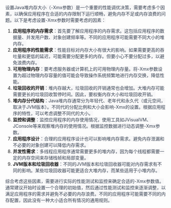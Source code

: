 <font style="color:rgb(55, 65, 81);background-color:rgb(247, 247, 248);">设置Java堆内存大小（-Xmx参数）是一个重要的性能调优决策，需要考虑多个因素，以确保应用程序在合适的内存限制下运行顺畅，避免内存不足或内存浪费的问题。以下是考虑设置-Xmx参数时需要考虑的因素：</font>

1. **<font style="background-color:rgb(247, 247, 248);">应用程序的内存需求</font>**<font style="color:rgb(55, 65, 81);background-color:rgb(247, 247, 248);">：首先要了解应用程序的内存需求。这包括应用程序的数据量、并发用户数、对象创建频率等。不同的应用程序可能需要不同大小的堆内存。</font>
2. **<font style="background-color:rgb(247, 247, 248);">应用程序的性能需求</font>**<font style="color:rgb(55, 65, 81);background-color:rgb(247, 247, 248);">：性能目标对内存大小有很大的影响。如果需要更高的吞吐量和更低的延迟，可能需要分配更多的内存。但要小心不要分配过多，以避免浪费内存。</font>
3. **<font style="background-color:rgb(247, 247, 248);">可用物理内存</font>**<font style="color:rgb(55, 65, 81);background-color:rgb(247, 247, 248);">：要考虑服务器或计算机上的可用物理内存量。将-Xmx参数设置为超过物理内存容量的值可能会导致操作系统频繁地进行内存交换，降低性能。</font>
4. **<font style="background-color:rgb(247, 247, 248);">垃圾回收的开销</font>**<font style="color:rgb(55, 65, 81);background-color:rgb(247, 247, 248);">：堆内存越大，垃圾回收的开销通常也会增加。大堆内存可能需要更长的垃圾回收暂停时间。因此，要权衡内存大小和垃圾回收开销。</font>
5. **<font style="background-color:rgb(247, 247, 248);">堆内存分代结构</font>**<font style="color:rgb(55, 65, 81);background-color:rgb(247, 247, 248);">：Java堆内存通常分为年轻代、老年代和永久代（或元空间，取决于JVM版本）。不同代的分配比例和大小会影响-Xmx的设置。根据应用程序的特性，可以考虑调整不同代的大小。</font>
6. **<font style="background-color:rgb(247, 247, 248);">监控和调整</font>**<font style="color:rgb(55, 65, 81);background-color:rgb(247, 247, 248);">：监控应用程序的内存使用情况，使用工具如JVisualVM、JConsole等来观察堆内存的使用情况。根据监控数据进行动态调整-Xmx参数。</font>
7. **<font style="background-color:rgb(247, 247, 248);">应用程序设计</font>**<font style="color:rgb(55, 65, 81);background-color:rgb(247, 247, 248);">：合理的应用程序设计也可以影响堆内存需求。避免内存泄漏和不必要的对象创建可以降低内存需求。</font>
8. **<font style="background-color:rgb(247, 247, 248);">并发性需求</font>**<font style="color:rgb(55, 65, 81);background-color:rgb(247, 247, 248);">：多线程应用程序通常需要更多的堆内存，因为每个线程都需要一定的内存空间来存储栈帧和局部变量。</font>
9. **<font style="background-color:rgb(247, 247, 248);">JVM版本和垃圾回收器</font>**<font style="color:rgb(55, 65, 81);background-color:rgb(247, 247, 248);">：不同的JVM版本和垃圾回收器可能对内存需求有不同的影响。某些垃圾回收器可能更适合大堆内存，而某些适用于小堆内存。</font>

<font style="color:rgb(55, 65, 81);background-color:rgb(247, 247, 248);">综合考虑这些因素，需要进行实际的性能测试和监控来确定合适的-Xmx参数值。通常建议开始时设置一个合理的初始值，然后通过性能测试和监控来逐渐调整，以满足应用程序的需求并避免不必要的内存浪费。不同的应用程序可能需要不同的内存配置，因此没有一种大小适合所有情况的通用规则。</font>

